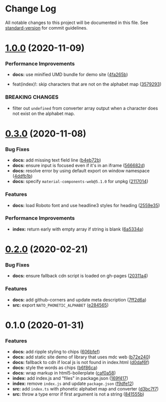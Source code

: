 # Change Log

All notable changes to this project will be documented in this file. See [standard-version](https://github.com/conventional-changelog/standard-version) for commit guidelines.

# [1.0.0](https://github.com/remarkablemark/phonetic-alphabet-converter/compare/v0.3.0...v1.0.0) (2020-11-09)


### Performance Improvements

* **docs:** use minified UMD bundle for demo site ([4fa265b](https://github.com/remarkablemark/phonetic-alphabet-converter/commit/4fa265bf55b800a561804fce8d8fd6b0e154c40a))


* feat(index)!: skip characters that are not on the alphabet map ([3579293](https://github.com/remarkablemark/phonetic-alphabet-converter/commit/3579293932102aefeeb312e6b8a82ca80013d309))


### BREAKING CHANGES

* filter out `undefined` from converter array output
when a character does not exist on the alphabet map.



# [0.3.0](https://github.com/remarkablemark/phonetic-alphabet-converter/compare/v0.2.0...v0.3.0) (2020-11-08)


### Bug Fixes

* **docs:** add missing text field line ([b4eb72b](https://github.com/remarkablemark/phonetic-alphabet-converter/commit/b4eb72b2547f95288defda4421d4ec8891d8eaf8))
* **docs:** ensure input is focused even if it's in an iframe ([566682d](https://github.com/remarkablemark/phonetic-alphabet-converter/commit/566682da288da8c24760c2a30b41976031dc0407))
* **docs:** resolve error by using default export on window namespace ([4ddfb1b](https://github.com/remarkablemark/phonetic-alphabet-converter/commit/4ddfb1bf34eb4b33ade7f3858aa1f2c9ff3ad463))
* **docs:** specify `material-components-web@5.1.0` for unpkg ([2117014](https://github.com/remarkablemark/phonetic-alphabet-converter/commit/2117014828eacc2bba9a235ec99f6123a2e045d8))


### Features

* **docs:** load Roboto font and use headline3 styles for heading ([2559e35](https://github.com/remarkablemark/phonetic-alphabet-converter/commit/2559e35e6193e46c12617ec250e884e8d3ebb80b))


### Performance Improvements

* **index:** return early with empty array if string is blank ([6a5334a](https://github.com/remarkablemark/phonetic-alphabet-converter/commit/6a5334ac51e3a1e3a19bac0c7c67ef2433ed0a61))



<a name="0.2.0"></a>
# [0.2.0](https://github.com/remarkablemark/phonetic-alphabet-converter/compare/v0.1.0...v0.2.0) (2020-02-21)


### Bug Fixes

* **docs:** ensure fallback cdn script is loaded on gh-pages ([20311a4](https://github.com/remarkablemark/phonetic-alphabet-converter/commit/20311a4))


### Features

* **docs:** add github-corners and update meta description ([7ff2d6a](https://github.com/remarkablemark/phonetic-alphabet-converter/commit/7ff2d6a))
* **src:** export `NATO_PHONETIC_ALPHABET` ([e284565](https://github.com/remarkablemark/phonetic-alphabet-converter/commit/e284565))



<a name="0.1.0"></a>
# 0.1.0 (2020-01-31)


### Features

* **docs:** add ripple styling to chips ([606bfef](https://github.com/remarkablemark/phonetic-alphabet-converter/commit/606bfef))
* **docs:** add static site demo of library that uses mdc web ([b72e240](https://github.com/remarkablemark/phonetic-alphabet-converter/commit/b72e240))
* **docs:** fallback to cdn if local js is not found in index.html ([d0daf6f](https://github.com/remarkablemark/phonetic-alphabet-converter/commit/d0daf6f))
* **docs:** style the words as chips ([b6f86ca](https://github.com/remarkablemark/phonetic-alphabet-converter/commit/b6f86ca))
* **docs:** wrap markup in html5-boilerplate ([caf0a58](https://github.com/remarkablemark/phonetic-alphabet-converter/commit/caf0a58))
* **index:** add index.js and "files" in package.json ([169f417](https://github.com/remarkablemark/phonetic-alphabet-converter/commit/169f417))
* **index:** remove `index.js` and update `package.json` ([f9dfe12](https://github.com/remarkablemark/phonetic-alphabet-converter/commit/f9dfe12))
* **src:** add `index.ts` with phonetic alphabet map and converter ([d3bc7f7](https://github.com/remarkablemark/phonetic-alphabet-converter/commit/d3bc7f7))
* **src:** throw a type error if first argument is not a string ([841555b](https://github.com/remarkablemark/phonetic-alphabet-converter/commit/841555b))
